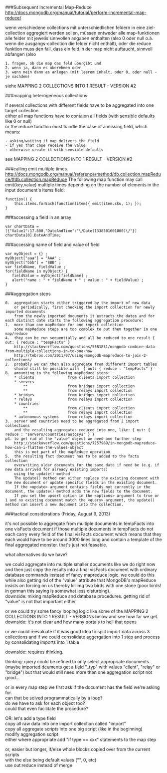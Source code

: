 ###Subsequent Incremental Map-Reduce
http://docs.mongodb.org/manual/tutorial/perform-incremental-map-reduce/

wenn verschiedene collections mit unterschiedlichen feldern in eine ziel-collection aggregiert 
	werden sollen, müssen entweder alle map-funktionen alle felder mit jeweils sinnvollen angaben 
	enthalten (also 0 oder null o.ä. wenn die ausgangs-collection die felder nicht enthält), oder die 
	reduce funktion muss den fall, dass ein feld in der map nicht auftaucht, sinnvoll abfangen (also 
	
	1. fragen, ob die map das feld übergibt und 
	2. wenn ja, dann es überehmen oder 
	3. wenn nein dann es anlegen (mit leerem inhalt, oder 0, oder null - je nachdem)  

siehe MAPPING 2 COLLECTIONS INTO 1 RESULT - VERSION #2

###mapping heterogeneous collections

if several collections with different fields have to be aggregated into one target collection   
	either all map functions have to contaion all fields (with sensible defaults like 0 or null)   
	or the reduce function must handle the case of a missing field, which means:   
	
	- asking/waiting if map delivers the field
	- if yes that case receive the value
	- otherwise create it with sensible defaults

see MAPPING 2 COLLECTIONS INTO 1 RESULT - VERSION #2

###calling emit multiple times
http://docs.mongodb.org/manual/reference/method/db.collection.mapReduce/#db.collection.mapReduce
The following map function may call emit(key,value) multiple times depending on the number of elements in the input document's items field:

	function() {
		this.items.forEach(function(item){ emit(item.sku, 1); });
	}

###accessing a field in an array
	
	var chartData = [{"Value1":17.800,"DateAndTime":"\/Date(1338501601000)\/"}]
	chartData[0].DateAndTime;
	
###accessing name of field and value of field
	
	var myObject = {} ;
	myObject["aaa"] = "AAA" ;
	myObject["bbb"] = "BBB" ;
	var fieldName, fieldValue ;
	for(fieldName in myObject) {
	   fieldValue = myObject[fieldName] ;
	   alert("name : " + fieldName + " : value : " + fieldValue) ;
	}


###aggregation steps
	
	0.	aggregation starts either triggered by the import of new data 
		or periodically, first checking the import collection for newly imported documents
		from the newly imported documents it extracts the dates and for each distinct date starts the following aggregation procedure:
	1.	more than one mapReduce for one import collection
		some mapReduce steps are too complex to put them together in one map/reduce
	A.	they can be run sequentially and all be reduced to one result { out: { reduce : "tempFacts" }
		http://stackoverflow.com/questions/5681851/mongodb-combine-data-from-multiple-collections-in-to-one-how
		http://tebros.com/2011/07/using-mongodb-mapreduce-to-join-2-collections/
	2.	probably we can then also aggregate from different import tables
		should still be possible with  { out: { reduce : "tempFacts" }
	B.	amounting to the following mapReduce steps:
		* clients				from clients import collection
		* servers
			**					from bridges import collection
			**					from relays import collection
		* bridges				from bridges import collection
		* relays				from relays import collection
		* countries
			**					from clients import collection
			**					from relays import collection
		* autonomous systems	from relays import collection
	3.	server and countries need to be aggregated from 2 import collections
		and the resulting aggregates reduced into one, like: { out: { reduce : "servers/countries/autosys" } }
	p4.	to get rid of the "value" object we need one further step
		http://stackoverflow.com/questions/7257989/in-mongodb-mapreduce-how-can-i-flatten-the-values-object
		this is not part of the mapReduce operation
	5.	the resulting fact document has to be added to the facts collection
		overwriting older documents for the same date if need be (e.g. if new data arrived for already existing imports)
		using the update() method
		The update() method can either replace the existing document with the new document or update specific fields in the existing document.
		If the <update> argument contains fields not currently in the document, the update() method adds the new fields to the document.
		If you set the upsert option in the <options> argument to true or 1 and no existing document match the <query> argument, the update() method can insert a new document into the collection.


###tactical considerations  (Friday, August 9, 2013)

it's not possible to aggregate from multiple documents in tempFacts into one visFacts document
if those multiple documents in tempFacts do not each carry every field of the final visFacts document
which means that they each would have to be around 3000 lines long and contain a template of the final aggregated monster. that's just not feasable.

what alternatives do we have?   

we could aggregate into multiple smaller documents like we do right now
and then just copy the results into a final visFacts document with ordinary database commands instead of fancy mapreduce logic. we could do this while also getting rid of the "value" attribute that MongoDB's mapReduce insists on forcing on us thereby killimg two birds with one stone (poor birds! in german this saying is somewhat less disturbing).   
downside: mixing mapReduce and database procedures. getting rid of "value" is not that important either

or we could try some fancy looping logic like some of the MAPPING 2 COLLECTIONS INTO 1 RESULT - VERSIONs below and see how far we get.   
downside: it's not clear and how many portals to hell that opens

or we could reevaluate if it was good idea to split import data across 3 collections 
and if we could consolidate aggergation into 1 step and process by consolidating imports into 1 table

downside: requires thinking.

thinking: 
query could be refined to only select appropriate documents 
				(maybe imported dcuments get a field "_typ" with values "client", "relay" or "bridge")
				but that would still need more than one aggregation script
				not good...
			
or in every map step we first ask if the document has the field we're asking for.   
can that be solved programmatically by a loop?   
do we have to ask for each object too?   
could that even facilitate the procedure? 

OR:	let's add a type field   
copy all raw data into one import collection called "import"    
copy all aggregate scripts into one big script (like in the beginning)    
modify aggregation script    
either where appropriate add "if type == xxx" statements to the map step   
 
or, easier but longer, if/else whole blocks copied over from the current scripts   
with the else being default values ("", 0, etc)    
use out:reduce instead of merge   




